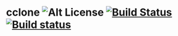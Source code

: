 # cclone ![Alt License](https://dl.dropboxusercontent.com/s/cul64jahsd3cg14/license.svg?dl=0) [![Build Status](https://travis-ci.org/pbtrung/cclone.svg?branch=master)](https://travis-ci.org/pbtrung/cclone) [![Build status](https://ci.appveyor.com/api/projects/status/nos6kha3l2ecrdus?svg=true)](https://ci.appveyor.com/project/pbtrung/cclone)